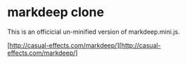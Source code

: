 # markdeep clone

This is an officicial un-minified version of markdeep.mini.js.

[http://casual-effects.com/markdeep/][http://casual-effects.com/markdeep/]
